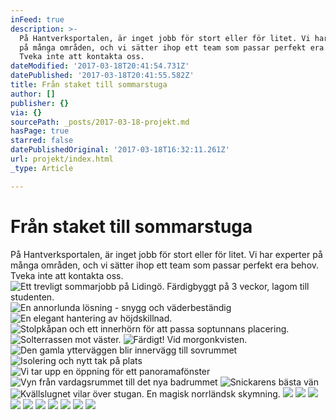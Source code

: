 ```yaml
---
inFeed: true
description: >-
  På Hantverksportalen, är inget jobb för stort eller för litet. Vi har experter
  på många områden, och vi sätter ihop ett team som passar perfekt era behov.
  Tveka inte att kontakta oss. 
dateModified: '2017-03-18T20:41:54.731Z'
datePublished: '2017-03-18T20:41:55.582Z'
title: Från staket till sommarstuga
author: []
publisher: {}
via: {}
sourcePath: _posts/2017-03-18-projekt.md
hasPage: true
starred: false
datePublishedOriginal: '2017-03-18T16:32:11.261Z'
url: projekt/index.html
_type: Article

---
```

# Från staket till sommarstuga

På Hantverksportalen, är inget jobb för stort eller för litet. Vi har experter på många områden, och vi sätter ihop ett team som passar perfekt era behov. Tveka inte att kontakta oss. ![Ett trevligt sommarjobb på Lidingö. Färdigbyggt på 3 veckor, lagom till studenten.](https://the-grid-user-content.s3-us-west-2.amazonaws.com/e5bd203a-ac1e-4137-ac96-78f5b8c972f0.jpg)
![En annorlunda lösning - snygg och väderbeständig](https://the-grid-user-content.s3-us-west-2.amazonaws.com/f5a49b05-b5fc-4a5a-b80f-b2b81af9eb1e.jpg)
![En elegant hantering av höjdskillnad.](https://the-grid-user-content.s3-us-west-2.amazonaws.com/5697bf7d-b5b0-417c-ac62-f260f77bb306.jpg)
![Stolpkåpan och ett innerhörn för att passa soptunnans placering.](https://the-grid-user-content.s3-us-west-2.amazonaws.com/22768dfa-ef4b-4462-9219-7da7f49ea566.jpg)
![Solterrassen mot väster.](https://the-grid-user-content.s3-us-west-2.amazonaws.com/28870bb8-9c04-4ae8-8241-b8a8e7b9195a.jpg)
![Färdigt! Vid morgonkvisten.](https://the-grid-user-content.s3-us-west-2.amazonaws.com/5c86cb2d-00f0-46c4-af3f-726bd808b4a7.jpg)
![Den gamla ytterväggen blir innervägg till sovrummet](https://the-grid-user-content.s3-us-west-2.amazonaws.com/2b52234d-5faa-4c53-835b-29316dde1733.jpg)
![Isolering och nytt tak på plats](https://the-grid-user-content.s3-us-west-2.amazonaws.com/26040a16-9513-4826-80ea-76aab354471e.jpg)
![Vi tar upp en öppning för ett panoramafönster](https://the-grid-user-content.s3-us-west-2.amazonaws.com/dbbf13f0-14b6-4732-b13c-11f1a8973cec.jpg)
![Vyn från vardagsrummet till det nya badrummet](https://the-grid-user-content.s3-us-west-2.amazonaws.com/ae732866-972b-40a7-a3ff-b97dd199a262.jpg)
![Snickarens bästa vän](https://the-grid-user-content.s3-us-west-2.amazonaws.com/1e1f3803-a859-477e-9c11-d95147109ca8.jpg)
![Kvällslugnet vilar över stugan. En magisk norrländsk skymning.](https://the-grid-user-content.s3-us-west-2.amazonaws.com/7a564ec8-caf8-4030-94b4-c18e3a6ee377.jpg)
![](https://the-grid-user-content.s3-us-west-2.amazonaws.com/9ec3c20c-8fa9-4c3d-8933-f6fb820584c3.jpg)
![](https://the-grid-user-content.s3-us-west-2.amazonaws.com/e0e54086-f020-4e30-877d-fc19aec1c9d0.jpg)
![](https://the-grid-user-content.s3-us-west-2.amazonaws.com/352df057-84cc-42f7-9fb2-7f31e378ea7d.jpg)
![](https://the-grid-user-content.s3-us-west-2.amazonaws.com/846ef4ec-c54b-4b4f-843f-d4053b91a593.jpg)
![](https://the-grid-user-content.s3-us-west-2.amazonaws.com/a17b73a4-e972-4460-80e7-e8eff7a21415.jpg)
![](https://the-grid-user-content.s3-us-west-2.amazonaws.com/a8a9081f-8e56-4328-b5f5-803f2a3346f1.jpg)
![](https://the-grid-user-content.s3-us-west-2.amazonaws.com/6c8829f8-8770-417a-af15-6e320f715264.jpg)
![](https://the-grid-user-content.s3-us-west-2.amazonaws.com/c303a4b6-39d9-404f-b1cd-6dbc44e1b8c9.jpg)
![](https://the-grid-user-content.s3-us-west-2.amazonaws.com/cd9cccc4-4f6a-43d7-8b89-edde6c00b237.jpg)
![](https://the-grid-user-content.s3-us-west-2.amazonaws.com/e1c8aeb1-8f57-4c2f-8a5c-7f7a807f4f40.jpg)